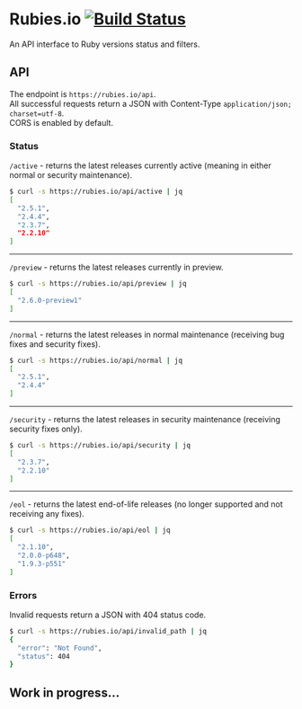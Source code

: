 # Rubies.io [![Build Status](https://travis-ci.org/epistrephein/rubies.svg?branch=master)](https://travis-ci.org/epistrephein/rubies)

An API interface to Ruby versions status and filters.

## API

The endpoint is `https://rubies.io/api`.  
All successful requests return a JSON with Content-Type `application/json; charset=utf-8`.  
CORS is enabled by default.

### Status

`/active` - returns the latest releases currently active (meaning in either normal or security maintenance).

```bash
$ curl -s https://rubies.io/api/active | jq
[
  "2.5.1",
  "2.4.4",
  "2.3.7",
  "2.2.10"
]
```

---

`/preview` - returns the latest releases currently in preview.

```bash
$ curl -s https://rubies.io/api/preview | jq
[
  "2.6.0-preview1"
]
```

---

`/normal` - returns the latest releases in normal maintenance (receiving bug fixes and security fixes).

```bash
$ curl -s https://rubies.io/api/normal | jq
[
  "2.5.1",
  "2.4.4"
]
```

---

`/security` - returns the latest releases in security maintenance (receiving security fixes only).

```bash
$ curl -s https://rubies.io/api/security | jq
[
  "2.3.7",
  "2.2.10"
]
```

---

`/eol` - returns the latest end-of-life releases (no longer supported and not receiving any fixes).

```bash
$ curl -s https://rubies.io/api/eol | jq
[
  "2.1.10",
  "2.0.0-p648",
  "1.9.3-p551"
]
```

### Errors

Invalid requests return a JSON with 404 status code.

```bash
$ curl -s https://rubies.io/api/invalid_path | jq
{
  "error": "Not Found",
  "status": 404
}
```

## Work in progress...
